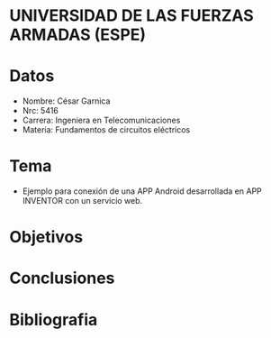 UNIVERSIDAD DE LAS FUERZAS ARMADAS (ESPE)
========================

# Datos 

- Nombre: César Garnica
- Nrc: 5416
- Carrera: Ingeniera en Telecomunicaciones 
- Materia: Fundamentos de circuitos eléctricos 

# Tema 
 - Ejemplo para conexión de una APP Android desarrollada en APP INVENTOR con un servicio web.

# Objetivos


# Conclusiones



# Bibliografia 


